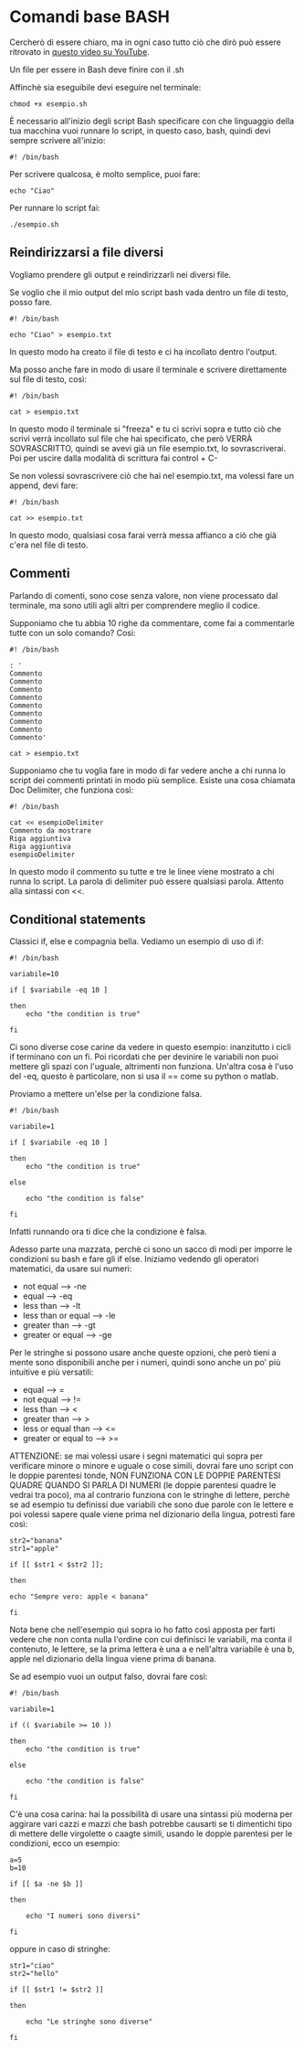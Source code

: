 # Comandi base BASH
Cercherò di essere chiaro, ma in ogni caso tutto ciò che dirò può essere ritrovato in [questo video su YouTube](https://www.youtube.com/watch?v=e7BufAVwDiM&t=289s).

Un file per essere in Bash deve finire con il .sh

Affinchè sia eseguibile devi eseguire nel terminale:

    chmod +x esempio.sh

È necessario all'inizio degli script Bash specificare con che linguaggio della tua macchina vuoi runnare lo script, in questo caso, bash, quindi devi sempre scrivere all'inizio:

    #! /bin/bash

Per scrivere qualcosa, è molto semplice, puoi fare:

    echo "Ciao"

Per runnare lo script fai:

    ./esempio.sh

## Reindirizzarsi a file diversi
Vogliamo prendere gli output e reindirizzarli nei diversi file.

Se voglio che il mio output del mio script bash vada dentro un file di testo, posso fare.

    #! /bin/bash

    echo "Ciao" > esempio.txt

In questo modo ha creato il file di testo e ci ha incollato dentro l'output. 

Ma posso anche fare in modo di usare il terminale e scrivere direttamente sul file di testo, così:

    #! /bin/bash

    cat > esempio.txt

In questo modo il terminale si "freeza" e tu ci scrivi sopra e tutto ciò che scrivi verrà incollato sul file che hai specificato, che però VERRÀ SOVRASCRITTO, quindi se avevi già un file esempio.txt, lo sovrascriverai. Poi per uscire dalla modalità di scrittura fai control + C-

Se non volessi sovrascrivere ciò che hai nel esempio.txt, ma volessi fare un append, devi fare:

    #! /bin/bash

    cat >> esempio.txt

In questo modo, qualsiasi cosa farai verrà messa affianco a ciò che già c'era nel file di testo.

## Commenti
Parlando di comenti, sono cose senza valore, non viene processato dal terminale, ma sono utili agli altri per comprendere meglio il codice. 

Supponiamo che tu abbia 10 righe da commentare, come fai a commentarle tutte con un solo comando? Così:

    #! /bin/bash

    : '
    Commento
    Commento
    Commento
    Commento
    Commento
    Commento
    Commento
    Commento
    Commento'

    cat > esempio.txt

Supponiamo che tu voglia fare in modo di far vedere anche a chi runna lo script dei commenti printati in modo più semplice. Esiste una cosa chiamata Doc Delimiter, che funziona così:

    #! /bin/bash

    cat << esempioDelimiter
    Commento da mostrare
    Riga aggiuntiva
    Riga aggiuntiva
    esempioDelimiter

In questo modo il commento su tutte e tre le linee viene mostrato a chi runna lo script. La parola di delimiter può essere qualsiasi parola. Attento alla sintassi con <<.

## Conditional statements
Classici if, else e compagnia bella. Vediamo un esempio di uso di if:

    #! /bin/bash

    variabile=10

    if [ $variabile -eq 10 ]

    then 
        echo "the condition is true"
        
    fi

Ci sono diverse cose carine da vedere in questo esempio: inanzitutto i cicli if terminano con un fi. Poi ricordati che per devinire le variabili non puoi mettere gli spazi con l'uguale, altrimenti non funziona. Un'altra cosa è l'uso del -eq, questo è particolare, non si usa il == come su python o matlab.

Proviamo a mettere un'else per la condizione falsa.

    #! /bin/bash

    variabile=1

    if [ $variabile -eq 10 ]

    then 
        echo "the condition is true"
        
    else

        echo "the condition is false"
        
    fi

Infatti runnando ora ti dice che la condizione è falsa.

Adesso parte una mazzata, perchè ci sono un sacco di modi per imporre le condizioni su bash e fare gli if else. Iniziamo vedendo gli operatori matematici, da usare sui numeri:

- not equal --> -ne
- equal --> -eq
- less than --> -lt
- less than or equal --> -le
- greater than --> -gt
- greater or equal --> -ge

Per le stringhe si possono usare anche queste opzioni, che però tieni a mente sono disponibili anche per i numeri, quindi sono anche un po' più intuitive e più versatili:

- equal --> =
- not equal --> !=
- less than --> <
- greater than --> >
- less or equal than --> <=
- greater or equal to --> >=

ATTENZIONE: se mai volessi usare i segni matematici quì sopra per verificare minore o minore e uguale o cose simili, dovrai fare uno script con le doppie parentesi tonde, NON FUNZIONA CON LE DOPPIE PARENTESI QUADRE QUANDO SI PARLA DI NUMERI (le doppie parentesi quadre le vedrai tra poco), ma al contrario funziona con le stringhe di lettere, perchè se ad esempio tu definissi due variabili che sono due parole con le lettere e poi volessi sapere quale viene prima nel dizionario della lingua, potresti fare così:

    str2="banana"
    str1="apple"

    if [[ $str1 < $str2 ]]; 
    
    then
    
    echo "Sempre vero: apple < banana"
    
    fi

Nota bene che nell'esempio quì sopra io ho fatto così apposta per farti vedere che non conta nulla l'ordine con cui definisci le variabili, ma conta il contenuto, le lettere, se la prima lettera è una a e nell'altra variabile è una b, apple nel dizionario della lingua viene prima di banana.

Se ad esempio vuoi un output falso, dovrai fare così:

    #! /bin/bash

    variabile=1

    if (( $variabile >= 10 ))

    then 
        echo "the condition is true"
        
    else

        echo "the condition is false"
        
    fi

C'è una cosa carina: hai la possibilità di usare una sintassi più moderna per aggirare vari cazzi e mazzi che bash potrebbe causarti se ti dimentichi tipo di mettere delle virgolette o caagte simili, usando le doppie parentesi per le condizioni, ecco un esempio:

    a=5
    b=10

    if [[ $a -ne $b ]]
    
    then

        echo "I numeri sono diversi"

    fi

oppure in caso di stringhe:

    str1="ciao"
    str2="hello"

    if [[ $str1 != $str2 ]] 
    
    then

        echo "Le stringhe sono diverse"
    
    fi


